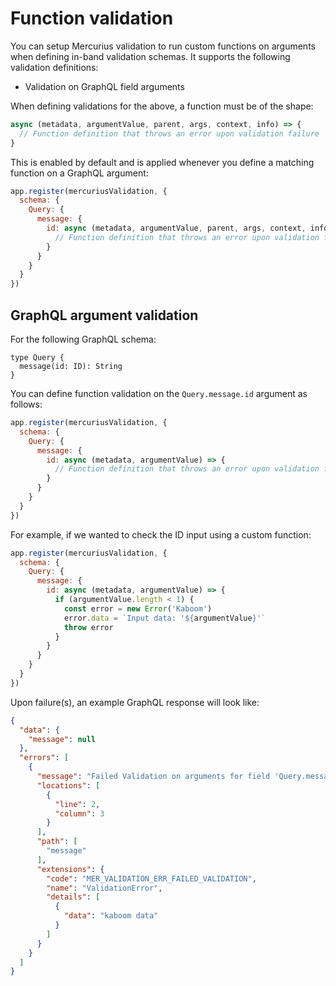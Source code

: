# Function validation

You can setup Mercurius validation to run custom functions on arguments when defining in-band validation schemas. It supports the following validation definitions:

- Validation on GraphQL field arguments

When defining validations for the above, a function must be of the shape:

```js
async (metadata, argumentValue, parent, args, context, info) => {
  // Function definition that throws an error upon validation failure
}
```

This is enabled by default and is applied whenever you define a matching function on a GraphQL argument:

```js
app.register(mercuriusValidation, {
  schema: {
    Query: {
      message: {
        id: async (metadata, argumentValue, parent, args, context, info) => {
          // Function definition that throws an error upon validation failure
        }
      }
    }
  }
})
```

## GraphQL argument validation

For the following GraphQL schema:

```gql
type Query {
  message(id: ID): String
}
```

You can define function validation on the `Query.message.id` argument as follows:

```js
app.register(mercuriusValidation, {
  schema: {
    Query: {
      message: {
        id: async (metadata, argumentValue) => {
          // Function definition that throws an error upon validation failure
        }
      }
    }
  }
})
```

For example, if we wanted to check the ID input using a custom function:

```js
app.register(mercuriusValidation, {
  schema: {
    Query: {
      message: {
        id: async (metadata, argumentValue) => {
          if (argumentValue.length < 1) {
            const error = new Error('Kaboom')
            error.data = `Input data: '${argumentValue}'`
            throw error
          }
        }
      }
    }
  }
})
```

Upon failure(s), an example GraphQL response will look like:

```json
{
  "data": {
    "message": null
  },
  "errors": [
    {
      "message": "Failed Validation on arguments for field 'Query.message'",
      "locations": [
        {
          "line": 2,
          "column": 3
        }
      ],
      "path": [
        "message"
      ],
      "extensions": {
        "code": "MER_VALIDATION_ERR_FAILED_VALIDATION",
        "name": "ValidationError",
        "details": [
          {
            "data": "kaboom data"
          }
        ]
      }
    }
  ]
}
```
